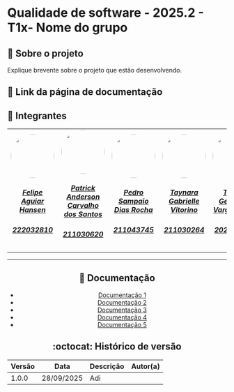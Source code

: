 # Qualidade de software - 2025.2 - T1x- Nome do grupo

## :scroll: Sobre o projeto
   Explique brevente sobre o projeto que estão desenvolvendo. 

## :paperclip: Link da página de documentação 

## :star2: Integrantes

<center>
<table style="margin-left: auto; margin-right: auto;">
    <tr>
        <td align="center">
            <a href="http://github.com/Fhansen98">
                <img src="http://github.com/Fhansen98.png" width="100" height="100" style="border-radius: 50%; object-fit: cover;" alt=""/>
                <h5 class="text-center">Felipe Aguiar Hansen</h5>
                <h5 class="text-center">222032810</h5>
            </a>
        </td>
        <td align="center">
            <a href="http://github.com/patrickacs">
                <img src="http://github.com/patrickacs.png" width="100" height="100" style="border-radius: 50%; object-fit: cover;" alt=""/>
                <h5 class="text-center">Patrick Anderson Carvalho dos Santos</h5>
                <h5 class="text-center">211030620</h5>
            </a>
        </td><td align="center">
            <a href="http://github.com/PedroSampaioDias">
                <img src="http://github.com/PedroSampaioDias.png" width="100" height="100" style="border-radius: 50%; object-fit: cover;" alt=""/>
                <h5 class="text-center">Pedro Sampaio Dias Rocha</h5>
                <h5 class="text-center">211043745</h5>
            </a>
        </td><td align="center">
            <a href="http://github.com/taybalau">
                <img src="http://github.com/taybalau.png" width="100" height="100" style="border-radius: 50%; object-fit: cover;" alt=""/>
                <h5 class="text-center">Taynara Gabrielle Vitorino</h5>
                <h5 class="text-center">211030264</h5>
            </a>
        </td><td align="center">
            <a href="link do github">
                <img src="http://github.com/thalesgvl.png" width="100" height="100" style="border-radius: 50%; object-fit: cover;" alt=""/>
                <h5 class="text-center">Thales Germano Vargas Lima</h5>
                <h5 class="text-center">202017147</h5>
            </a>
        </td><td align="center">
            <a href="http://github.com/yagoas">
                <img src="http://github.com/yagoas.png" width="100" height="100" style="border-radius: 50%; object-fit: cover;" alt=""/>
                <h5 class="text-center">Yago Amin Santos</h5>
                <h5 class="text-center">190101091</h5>
            </a>
        </td>
</table>
 <! -- ## :email: Site -->
<hr/>


## :bookmark_tabs: Documentação 

- [Documentação 1](linkDocumentacao1)
- [Documentação 2](linkDocumentacao1)
- [Documentação 3](linkDocumentacao1)
- [Documentação 4](linkDocumentacao1)
- [Documentação 5](linkDocumentacao1)


## :octocat: Histórico de versão 
| Versão | Data | Descrição  |  Autor(a) |
|--------|------|------------|-----------|
| 1.0.0  | 28/09/2025 | Adi
